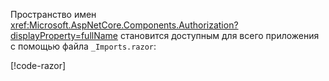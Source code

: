 Пространство имен <xref:Microsoft.AspNetCore.Components.Authorization?displayProperty=fullName> становится доступным для всего приложения с помощью файла `_Imports.razor`:

[!code-razor[](imports-standalone.razor?highlight=3)]
